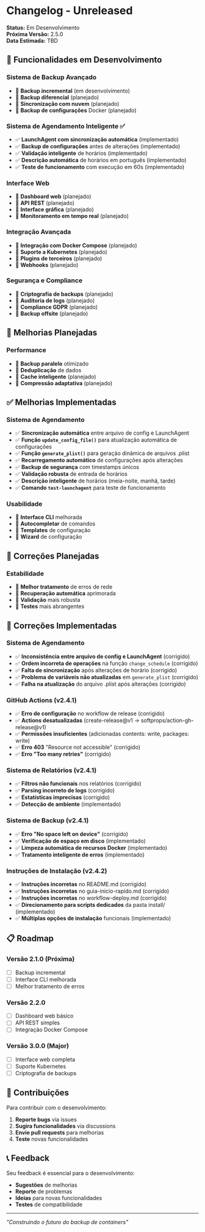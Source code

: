 # Changelog - Unreleased

**Status:** Em Desenvolvimento  
**Próxima Versão:** 2.5.0  
**Data Estimada:** TBD  

## 🚧 Funcionalidades em Desenvolvimento

### Sistema de Backup Avançado
- 🔄 **Backup incremental** (em desenvolvimento)
- 🔄 **Backup diferencial** (planejado)
- 🔄 **Sincronização com nuvem** (planejado)
- 🔄 **Backup de configurações** Docker (planejado)

### Sistema de Agendamento Inteligente ✅
- ✅ **LaunchAgent com sincronização automática** (implementado)
- ✅ **Backup de configurações** antes de alterações (implementado)
- ✅ **Validação inteligente** de horários (implementado)
- ✅ **Descrição automática** de horários em português (implementado)
- ✅ **Teste de funcionamento** com execução em 60s (implementado)

### Interface Web
- 🔄 **Dashboard web** (planejado)
- 🔄 **API REST** (planejado)
- 🔄 **Interface gráfica** (planejado)
- 🔄 **Monitoramento em tempo real** (planejado)

### Integração Avançada
- 🔄 **Integração com Docker Compose** (planejado)
- 🔄 **Suporte a Kubernetes** (planejado)
- 🔄 **Plugins de terceiros** (planejado)
- 🔄 **Webhooks** (planejado)

### Segurança e Compliance
- 🔄 **Criptografia de backups** (planejado)
- 🔄 **Auditoria de logs** (planejado)
- 🔄 **Compliance GDPR** (planejado)
- 🔄 **Backup offsite** (planejado)

## 🔧 Melhorias Planejadas

### Performance
- 🔄 **Backup paralelo** otimizado
- 🔄 **Deduplicação** de dados
- 🔄 **Cache inteligente** (planejado)
- 🔄 **Compressão adaptativa** (planejado)

## ✅ Melhorias Implementadas

### Sistema de Agendamento
- ✅ **Sincronização automática** entre arquivo de config e LaunchAgent
- ✅ **Função `update_config_file()`** para atualização automática de configurações
- ✅ **Função `generate_plist()`** para geração dinâmica de arquivos .plist
- ✅ **Recarregamento automático** de configurações após alterações
- ✅ **Backup de segurança** com timestamps únicos
- ✅ **Validação robusta** de entrada de horários
- ✅ **Descrição inteligente** de horários (meia-noite, manhã, tarde)
- ✅ **Comando `test-launchagent`** para teste de funcionamento

### Usabilidade
- 🔄 **Interface CLI** melhorada
- 🔄 **Autocompletar** de comandos
- 🔄 **Templates** de configuração
- 🔄 **Wizard** de configuração

## 🐛 Correções Planejadas

### Estabilidade
- 🔄 **Melhor tratamento** de erros de rede
- 🔄 **Recuperação automática** aprimorada
- 🔄 **Validação** mais robusta
- 🔄 **Testes** mais abrangentes

## 🐛 Correções Implementadas

### Sistema de Agendamento
- ✅ **Inconsistência entre arquivo de config e LaunchAgent** (corrigido)
- ✅ **Ordem incorreta de operações** na função `change_schedule` (corrigido)
- ✅ **Falta de sincronização** após alterações de horário (corrigido)
- ✅ **Problema de variáveis não atualizadas** em `generate_plist` (corrigido)
- ✅ **Falha na atualização** do arquivo .plist após alterações (corrigido)

### GitHub Actions (v2.4.1)
- ✅ **Erro de configuração** no workflow de release (corrigido)
- ✅ **Actions desatualizadas** (create-release@v1 → softprops/action-gh-release@v1)
- ✅ **Permissões insuficientes** (adicionadas contents: write, packages: write)
- ✅ **Erro 403** "Resource not accessible" (corrigido)
- ✅ **Erro "Too many retries"** (corrigido)

### Sistema de Relatórios (v2.4.1)
- ✅ **Filtros não funcionais** nos relatórios (corrigido)
- ✅ **Parsing incorreto de logs** (corrigido)
- ✅ **Estatísticas imprecisas** (corrigido)
- ✅ **Detecção de ambiente** (implementado)

### Sistema de Backup (v2.4.1)
- ✅ **Erro "No space left on device"** (corrigido)
- ✅ **Verificação de espaço em disco** (implementado)
- ✅ **Limpeza automática de recursos Docker** (implementado)
- ✅ **Tratamento inteligente de erros** (implementado)

### Instruções de Instalação (v2.4.2)
- ✅ **Instruções incorretas** no README.md (corrigido)
- ✅ **Instruções incorretas** no guia-inicio-rapido.md (corrigido)
- ✅ **Instruções incorretas** no workflow-deploy.md (corrigido)
- ✅ **Direcionamento para scripts dedicados** da pasta install/ (implementado)
- ✅ **Múltiplas opções de instalação** funcionais (implementado)

## 📋 Roadmap

### Versão 2.1.0 (Próxima)
- [ ] Backup incremental
- [ ] Interface CLI melhorada
- [ ] Melhor tratamento de erros

### Versão 2.2.0
- [ ] Dashboard web básico
- [ ] API REST simples
- [ ] Integração Docker Compose

### Versão 3.0.0 (Major)
- [ ] Interface web completa
- [ ] Suporte Kubernetes
- [ ] Criptografia de backups

## 🤝 Contribuições

Para contribuir com o desenvolvimento:

1. **Reporte bugs** via issues
2. **Sugira funcionalidades** via discussions
3. **Envie pull requests** para melhorias
4. **Teste** novas funcionalidades

## 📞 Feedback

Seu feedback é essencial para o desenvolvimento:

- **Sugestões** de melhorias
- **Reporte** de problemas
- **Ideias** para novas funcionalidades
- **Testes** de compatibilidade

---

*"Construindo o futuro do backup de containers"*
